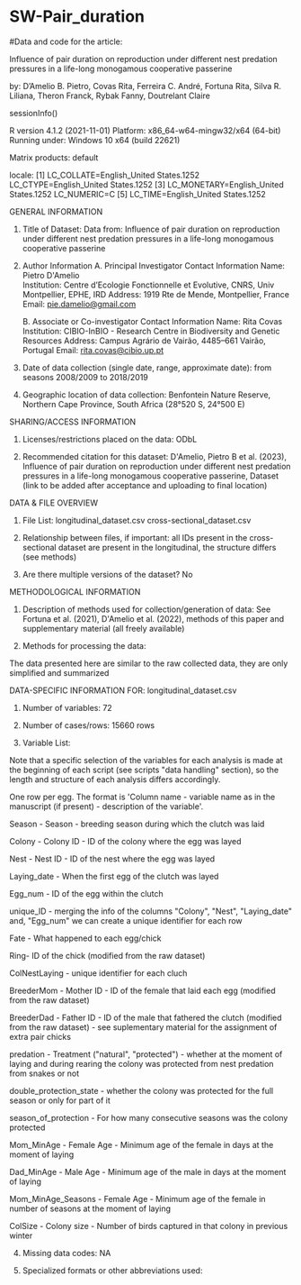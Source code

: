 # SW-Pair_duration

#Data and code for the article:

Influence of pair duration on reproduction under different nest predation pressures in a life-long monogamous cooperative passerine

by:
D’Amelio B. Pietro, Covas Rita, Ferreira C. André, Fortuna Rita, Silva R. Liliana, Theron Franck, Rybak Fanny, Doutrelant Claire


sessionInfo()

R version 4.1.2 (2021-11-01) Platform: x86_64-w64-mingw32/x64 (64-bit) Running under: Windows 10 x64 (build 22621)

Matrix products: default

locale: [1] LC_COLLATE=English_United States.1252 LC_CTYPE=English_United States.1252
[3] LC_MONETARY=English_United States.1252 LC_NUMERIC=C
[5] LC_TIME=English_United States.1252


GENERAL INFORMATION

1. Title of Dataset: Data from: Influence of pair duration on reproduction under different nest predation pressures in a life-long monogamous cooperative passerine

2. Author Information
	A. Principal Investigator Contact Information
		Name: Pietro D'Amelio	
		Institution: Centre d’Ecologie Fonctionnelle et Evolutive, CNRS, Univ Montpellier, EPHE, IRD
		Address: 1919 Rte de Mende, Montpellier, France
		Email: pie.damelio@gmail.com

	B. Associate or Co-investigator Contact Information
		Name: Rita Covas
		Institution: CIBIO-InBIO - Research Centre in Biodiversity and Genetic Resources
		Address: Campus Agrário de Vairão, 4485–661 Vairão, Portugal
		Email: rita.covas@cibio.up.pt

3. Date of data collection (single date, range, approximate date):   from seasons 2008/2009 to 2018/2019

4. Geographic location of data collection: Benfontein Nature Reserve, Northern Cape Province, South Africa (28°520 S, 24°500 E)

SHARING/ACCESS INFORMATION

1. Licenses/restrictions placed on the data: ODbL

2. Recommended citation for this dataset: D'Amelio, Pietro B et al. (2023), Influence of pair duration on reproduction under different nest predation pressures in a life-long monogamous cooperative passerine, Dataset (link to be added after acceptance and uploading to final location)


DATA & FILE OVERVIEW

1. File List: 
longitudinal_dataset.csv
cross-sectional_dataset.csv

2. Relationship between files, if important: all IDs present in the cross-sectional dataset are present in the longitudinal, the structure differs (see methods)

3. Are there multiple versions of the dataset? No

METHODOLOGICAL INFORMATION

1. Description of methods used for collection/generation of data: See Fortuna et al. (2021), D'Amelio et al. (2022), methods of this paper and supplementary material (all freely available)

2. Methods for processing the data: 
<describe how the submitted data were generated from the raw or collected data>
The data presented here are similar to the raw collected data, they are only simplified and summarized

DATA-SPECIFIC INFORMATION FOR: longitudinal_dataset.csv
  
1. Number of variables: 72

2. Number of cases/rows: 15660 rows

3. Variable List: 
	
Note that a specific selection of the variables for each analysis is made at the beginning of each script (see scripts "data handling" section), so the length and structure of each analysis differs accordingly.
	
One row per egg. The format is 'Column name - variable name as in the manuscript (if present) - description of the variable'.

	
Season - Season - breeding season during which the clutch was laid
	
Colony - Colony ID - ID of the colony where the egg was layed
	
Nest - Nest ID - ID of the nest where the egg was layed
	
Laying_date - When the first egg of the clutch was layed
	
Egg_num -  ID of the egg within the clutch

unique_ID - merging the info of the columns "Colony", "Nest", "Laying_date" and, "Egg_num" we can create a unique identifier for each row
	
Fate - What happened to each egg/chick
	
Ring- ID of the chick (modified from the raw dataset)
	
ColNestLaying - unique identifier for each cluch
	
BreederMom - Mother ID - ID of the female that laid each egg (modified from the raw dataset)
	
BreederDad - Father ID - ID of the male that fathered the clutch (modified from the raw dataset) - see suplementary material for the assignment of extra pair chicks
	
predation - Treatment ("natural", "protected") - whether at the moment of laying and during rearing the colony was protected from nest predation from snakes or not
	
double_protection_state - whether the colony was protected for the full season or only for part of it
	
season_of_protection - For how many consecutive seasons was the colony protected
	
Mom_MinAge - Female Age - Minimum age of the female in days at the moment of laying
	
Dad_MinAge - Male Age - Minimum age of the male in days at the moment of laying
	
Mom_MinAge_Seasons - Female Age - Minimum age of the female in number of seasons at the moment of laying
	
	
ColSize - Colony size - Number of birds captured in that colony in previous winter
	

	


	
	
	
4. Missing data codes: NA
	
	

5. Specialized formats or other abbreviations used:
  
